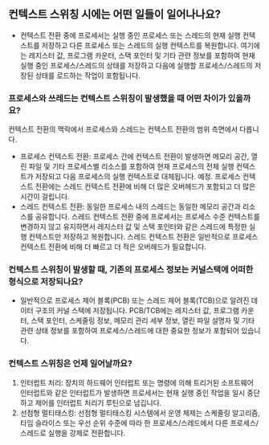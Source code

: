 ## 컨텍스트 스위칭 시에는 어떤 일들이 일어나나요?
- 컨텍스트 전환 중에 프로세서는 실행 중인 프로세스 또는 스레드의 현재 실행 컨텍스트를 저장하고 다른 프로세스 또는 스레드의 실행 컨텍스트를 복원합니다. 여기에는 레지스터 값, 프로그램 카운터, 스택 포인터 및 기타 관련 정보를 포함하여 현재 실행 중인 프로세스/스레드의 상태를 저장하고 다음에 실행할 프로세스/스레드의 저장된 상태를 로드하는 작업이 포함됩니다.

### 프로세스와 쓰레드는 컨텍스트 스위칭이 발생했을 때 어떤 차이가 있을까요?
컨텍스트 전환의 맥락에서 프로세스와 스레드는 컨텍스트 전환의 범위 측면에서 다릅니다.

- 프로세스 컨텍스트 전환: 프로세스 간에 컨텍스트 전환이 발생하면 메모리 공간, 열린 파일 및 기타 프로세스별 리소스를 포함하여 현재 프로세스의 전체 실행 컨텍스트가 저장되고 다음 프로세스의 실행 컨텍스트로 대체됩니다. 예정. 프로세스 컨텍스트 전환에는 스레드 컨텍스트 전환에 비해 더 많은 오버헤드가 포함되고 더 많은 시간이 걸립니다.
- 스레드 컨텍스트 전환: 동일한 프로세스 내의 스레드는 동일한 메모리 공간과 리소스를 공유합니다. 스레드 컨텍스트 전환 중에 프로세서는 프로세스 수준 컨텍스트를 변경하지 않고 유지하면서 레지스터 값 및 스택 포인터와 같은 스레드에 특정한 실행 컨텍스트만 저장하고 복원합니다. 스레드 컨텍스트 전환은 일반적으로 프로세스 컨텍스트 전환에 비해 더 빠르고 더 적은 오버헤드가 필요합니다.

### 컨텍스트 스위칭이 발생할 때, 기존의 프로세스 정보는 커널스택에 어떠한 형식으로 저장되나요?
- 일반적으로 프로세스 제어 블록(PCB) 또는 스레드 제어 블록(TCB)으로 알려진 데이터 구조의 커널 스택에 저장됩니다. PCB/TCB에는 레지스터 값, 프로그램 카운터, 스택 포인터, 스케줄링 정보, 메모리 관리 세부 정보, 열린 파일 설명자 및 기타 관련 상태 정보를 포함하여 프로세스/스레드에 대한 중요한 정보가 포함되어 있습니다. 

### 컨텍스트 스위칭은 언제 일어날까요?
1. 인터럽트 처리: 장치의 하드웨어 인터럽트 또는 명령에 의해 트리거된 소프트웨어 인터럽트와 같은 인터럽트가 발생하면 프로세서는 현재 실행 중인 작업을 일시 중단하고 제어를 인터럽트 처리기 루틴으로 넘깁니다.
2. 선점형 멀티태스킹: 선점형 멀티태스킹 시스템에서 운영 체제는 스케줄링 알고리즘, 타임 슬라이스 또는 우선 순위 수준에 따라 한 프로세스/스레드에서 다른 프로세스/스레드로 실행을 강제로 전환합니다.